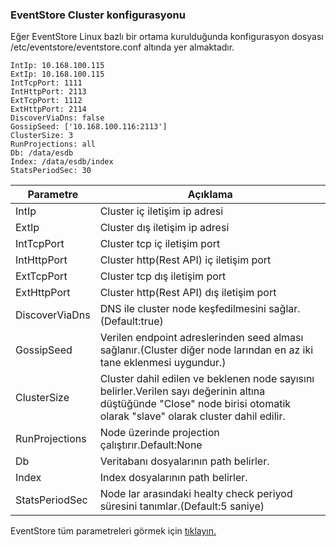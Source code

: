 ### EventStore Cluster konfigurasyonu

Eğer EventStore Linux bazlı bir ortama kurulduğunda konfigurasyon dosyası /etc/eventstore/eventstore.conf altında yer almaktadır.


```
IntIp: 10.168.100.115
ExtIp: 10.168.100.115
IntTcpPort: 1111
IntHttpPort: 2113
ExtTcpPort: 1112
ExtHttpPort: 2114
DiscoverViaDns: false
GossipSeed: ['10.168.100.116:2113']
ClusterSize: 3
RunProjections: all
Db: /data/esdb
Index: /data/esdb/index
StatsPeriodSec: 30
```

| Parametre | Açıklama |
| --- | --- |
| IntIp |  Cluster iç iletişim ip adresi |
| ExtIp |  Cluster dış iletişim ip adresi  |
| IntTcpPort | Cluster tcp iç iletişim port  |
| IntHttpPort | Cluster http(Rest API) iç iletişim port  |
| ExtTcpPort | Cluster tcp dış iletişim port  |
| ExtHttpPort | Cluster http(Rest API) dış iletişim port  |
| DiscoverViaDns | DNS ile cluster node keşfedilmesini sağlar.(Default:true)  |
| GossipSeed | Verilen endpoint adreslerinden seed alması sağlanır.(Cluster diğer node larından en az iki tane eklenmesi uygundur.)  |
| ClusterSize | Cluster dahil edilen ve beklenen   node sayısını belirler.Verilen sayı değerinin altına düştüğünde "Close" node birisi otomatik olarak "slave" olarak cluster dahil edilir.  |
| RunProjections | Node üzerinde projection çalıştırır.Default:None  |
| Db | Veritabanı dosyalarının path belirler. |
| Index | Index dosyalarının path belirler. |
| StatsPeriodSec | Node lar arasındaki healty check periyod süresini tanımlar.(Default:5 saniye)  |

EventStore tüm parametreleri görmek için [tıklayın.](https://eventstore.org/docs/server/command-line-arguments/index.html)